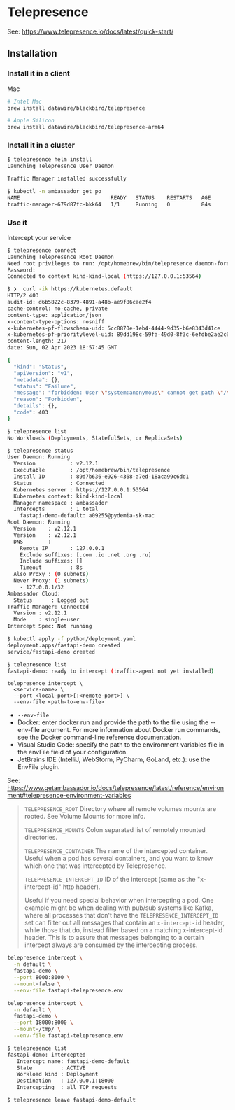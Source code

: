 # Telepresence

See: https://www.telepresence.io/docs/latest/quick-start/


## Installation

### Install it in a client

Mac

```bash
# Intel Mac
brew install datawire/blackbird/telepresence

# Apple Silicon
brew install datawire/blackbird/telepresence-arm64
```

### Install it in a cluster

```bash
$ telepresence helm install
Launching Telepresence User Daemon

Traffic Manager installed successfully
```

```bash
$ kubectl -n ambassador get po
NAME                             READY   STATUS    RESTARTS   AGE
traffic-manager-679d87fc-bkk64   1/1     Running   0          84s
```

### Use it

Intercept your service

```bash
$ telepresence connect
Launching Telepresence Root Daemon
Need root privileges to run: /opt/homebrew/bin/telepresence daemon-foreground ${HOME}/Library/Logs/telepresence '${HOME}/Library/Application Support/telepresence'
Password:
Connected to context kind-kind-local (https://127.0.0.1:53564)
```

```bash
$ ❯  curl -ik https://kubernetes.default
HTTP/2 403
audit-id: d6b5822c-8379-4891-a48b-ae9f86cae2f4
cache-control: no-cache, private
content-type: application/json
x-content-type-options: nosniff
x-kubernetes-pf-flowschema-uid: 5cc8870e-1eb4-4444-9d35-b6e8343d41ce
x-kubernetes-pf-prioritylevel-uid: 89dd198c-59fa-49d0-8f3c-6efdbe2ae2c6
content-length: 217
date: Sun, 02 Apr 2023 18:57:45 GMT

{
  "kind": "Status",
  "apiVersion": "v1",
  "metadata": {},
  "status": "Failure",
  "message": "forbidden: User \"system:anonymous\" cannot get path \"/\"",
  "reason": "Forbidden",
  "details": {},
  "code": 403
}
```

```bash
$ telepresence list
No Workloads (Deployments, StatefulSets, or ReplicaSets)
```

```bash
$ telepresence status
User Daemon: Running
  Version           : v2.12.1
  Executable        : /opt/homebrew/bin/telepresence
  Install ID        : 89d7b636-e926-4368-a7ed-18aca99c6dd1
  Status            : Connected
  Kubernetes server : https://127.0.0.1:53564
  Kubernetes context: kind-kind-local
  Manager namespace : ambassador
  Intercepts        : 1 total
    fastapi-demo-default: a09255@pydemia-sk-mac
Root Daemon: Running
  Version    : v2.12.1
  Version    : v2.12.1
  DNS        : 
    Remote IP       : 127.0.0.1
    Exclude suffixes: [.com .io .net .org .ru]
    Include suffixes: []
    Timeout         : 8s
  Also Proxy : (0 subnets)
  Never Proxy: (1 subnets)
    - 127.0.0.1/32
Ambassador Cloud:
  Status      : Logged out
Traffic Manager: Connected
  Version : v2.12.1
  Mode    : single-user
Intercept Spec: Not running
```


```bash
$ kubectl apply -f python/deployment.yaml
deployment.apps/fastapi-demo created
service/fastapi-demo created
```

```bash
$ telepresence list
fastapi-demo: ready to intercept (traffic-agent not yet installed)
```

```console
telepresence intercept \
  <service-name> \
  --port <local-port>[:<remote-port>] \
  --env-file <path-to-env-file>
```

* `--env-file`
* Docker: enter docker run and provide the path to the file using the --env-file argument. For more information about Docker run commands, see the Docker command-line reference documentation.
* Visual Studio Code: specify the path to the environment variables file in the envFile field of your configuration.
* JetBrains IDE (IntelliJ, WebStorm, PyCharm, GoLand, etc.): use the EnvFile plugin.

See: https://www.getambassador.io/docs/telepresence/latest/reference/environment#telepresence-environment-variables

> `TELEPRESENCE_ROOT`
> Directory where all remote volumes mounts are rooted. See Volume Mounts for more info.
> 
> `TELEPRESENCE_MOUNTS`
> Colon separated list of remotely mounted directories.
> 
> `TELEPRESENCE_CONTAINER`
> The name of the intercepted container. Useful when a pod has several containers, and you want to know which one that was intercepted by Telepresence.
> 
> `TELEPRESENCE_INTERCEPT_ID`
> ID of the intercept (same as the "x-intercept-id" http header).
> 
> Useful if you need special behavior when intercepting a pod. One example might be when dealing with pub/sub systems like Kafka, where all processes that don't have the `TELEPRESENCE_INTERCEPT_ID` set can filter out all messages that contain an `x-intercept-id` header, while those that do, instead filter based on a matching x-intercept-id header. This is to assure that messages belonging to a certain intercept always are consumed by the intercepting process.

```bash
telepresence intercept \
  -n default \
  fastapi-demo \
  --port 8000:8000 \
  --mount=false \
  --env-file fastapi-telepresence.env

telepresence intercept \
  -n default \
  fastapi-demo \
  --port 18000:8000 \
  --mount=/tmp/ \
  --env-file fastapi-telepresence.env
```

```bash
$ telepresence list
fastapi-demo: intercepted
   Intercept name: fastapi-demo-default
   State         : ACTIVE
   Workload kind : Deployment
   Destination   : 127.0.0.1:18000
   Intercepting  : all TCP requests
```

```bash
$ telepresence leave fastapi-demo-default
```
